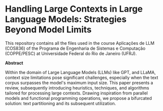 # Handling Large Contexts in Large Language Models: Strategies Beyond Model Limits

This repository contains all the files used in the course Aplicações de LLM (COS836) of the Programa de Engenharia de Sistemas e Computação (COPPE/PESC) at Universidade Federal do Rio de Janeiro (UFRJ).

**Abstract**

Within the domain of Large Language Models (LLMs) like GPT, and LLaMA, context size limitations pose significant challenges, especially when the text corpus surpasses the model's maximum input size. This paper presents a review, subsequently introducing heuristics, techniques, and algorithms tailored for processing large contexts. Drawing inspiration from parallel models and functional programming operations, we propose a bifurcated solution: text partitioning and its subsequent utilization.
